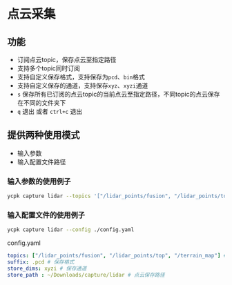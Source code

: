 # 点云采集

## 功能
- 订阅点云topic，保存点云至指定路径
- 支持多个topic同时订阅
- 支持自定义保存格式，支持保存为`pcd`、`bin`格式
- 支持自定义保存的通道，支持保存`xyz`、`xyzi`通道
- `s` 保存所有已订阅的点云topic的当前点云至指定路径，不同topic的点云保存在不同的文件夹下
- `q` 退出 或者 `ctrl+c` 退出

## 提供两种使用模式
- 输入参数
- 输入配置文件路径

### 输入参数的使用例子

```bash
ycpk capture lidar --topics '["/lidar_points/fusion", "/lidar_points/top", "/terrain_map"]' --suffix .pcd --store_dims xyzi --store_path ~/Downloads/capture/lidar
```

### 输入配置文件的使用例子

```bash
ycpk capture lidar --config ./config.yaml
```

config.yaml
```yaml
topics: ["/lidar_points/fusion", "/lidar_points/top", "/terrain_map"] # 点云topic list
suffix: .pcd # 保存格式
store_dims: xyzi # 保存通道
store_path : ~/Downloads/capture/lidar # 点云保存路径
```